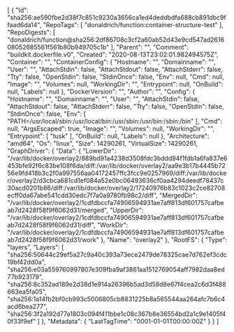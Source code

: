 [
{
"Id": "sha256:ae590fbe2d38f7c851c9230a3656ca1ed4deddbdfa688cb891dbc9ffaad6da14",
"RepoTags": [
"donaldrich/function:container-structure-test"
],
"RepoDigests": [
"donaldrich/function@sha256:2df86708c3cf2a60ab52d43e9cd547ad261608052685561f561b80b949705c1b"
],
"Parent": "",
"Comment": "buildkit.dockerfile.v0",
"Created": "2020-08-13T23:02:01.982494575Z",
"Container": "",
"ContainerConfig": {
"Hostname": "",
"Domainname": "",
"User": "",
"AttachStdin": false,
"AttachStdout": false,
"AttachStderr": false,
"Tty": false,
"OpenStdin": false,
"StdinOnce": false,
"Env": null,
"Cmd": null,
"Image": "",
"Volumes": null,
"WorkingDir": "",
"Entrypoint": null,
"OnBuild": null,
"Labels": null
},
"DockerVersion": "",
"Author": "",
"Config": {
"Hostname": "",
"Domainname": "",
"User": "",
"AttachStdin": false,
"AttachStdout": false,
"AttachStderr": false,
"Tty": false,
"OpenStdin": false,
"StdinOnce": false,
"Env": [
"PATH=/usr/local/sbin:/usr/local/bin:/usr/sbin:/usr/bin:/sbin:/bin"
],
"Cmd": null,
"ArgsEscaped": true,
"Image": "",
"Volumes": null,
"WorkingDir": "",
"Entrypoint": [
"tusk"
],
"OnBuild": null,
"Labels": null
},
"Architecture": "amd64",
"Os": "linux",
"Size": 14290261,
"VirtualSize": 14290261,
"GraphDriver": {
"Data": {
"LowerDir": "/var/lib/docker/overlay2/889bd91a4238d3508fdc3bddd94f1fdb1a6fa837e6453bfe92f6c83be108f6da/diff:/var/lib/docker/overlay2/aa9e3b17b4445b7256e9fd418b3c2f0a997556aa04172457ffc3fcc9e0257969/diff:/var/lib/docker/overlay2/d3cbca681cd1ef084a52e0bc06493636cf0aa4294deedf78437c30acd0201b86/diff:/var/lib/docker/overlay2/17240976b83c1023c2ce82708ecff0da67abe541cdd30edc7f7a0a9780fb98c2/diff",
"MergedDir": "/var/lib/docker/overlay2/1cdfdbccfa74906594931ae7aff813df601757cafbeab7d2428f58f9f6062d31/merged",
"UpperDir": "/var/lib/docker/overlay2/1cdfdbccfa74906594931ae7aff813df601757cafbeab7d2428f58f9f6062d31/diff",
"WorkDir": "/var/lib/docker/overlay2/1cdfdbccfa74906594931ae7aff813df601757cafbeab7d2428f58f9f6062d31/work"
},
"Name": "overlay2"
},
"RootFS": {
"Type": "layers",
"Layers": [
"sha256:50644c29ef5a27c9a40c393a73ece2479de78325cae7d762ef3cdc19bf42dd0a",
"sha256:e03a559760997807e309fba9af3861aa1512769054aff7982daa8ed77b923179",
"sha256:8c352ad189e2d38d1e914a26396b5ad3d58d8e67f4cea2c6d3f488663ea5fa05",
"sha256:1a14fb2bf0cb993c5006805cb8831225b8a565544aa264afc7b6c4acd6bea277",
"sha256:3f2a192d77a1803c094f411bbe1c08c367b8e36554bd2a1c9e1405f40f33f9ef"
]
},
"Metadata": {
"LastTagTime": "0001-01-01T00:00:00Z"
}
}
]

